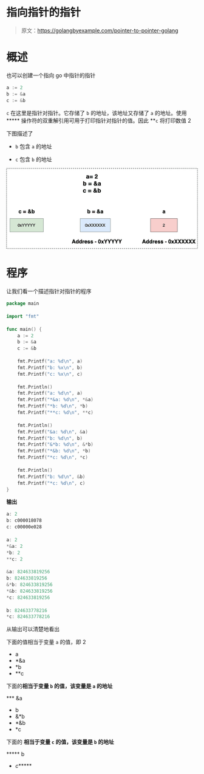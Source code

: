 # 指向指针的指针

> 原文：<https://golangbyexample.com/pointer-to-pointer-golang>

# **概述**

也可以创建一个指向 go 中指针的指针

```go
a := 2
b := &a
c := &b
```

`c` 在这里是指针对指针。它存储了 `b` 的地址，该地址又存储了 `a` 的地址。使用 ***** 操作符的双重解引用可用于打印指针对指针的值。因此 **`c` 将打印数值 2

下图描述了

*   `b` 包含 `a` 的地址

*   `c` 包含 `b` 的地址

![](img/648843d5f7bbd0caf2d036d24bddb2bd.png)

# **程序**

让我们看一个描述指针对指针的程序

```go
package main

import "fmt"

func main() {
	a := 2
	b := &a
	c := &b

	fmt.Printf("a: %d\n", a)
	fmt.Printf("b: %x\n", b)
	fmt.Printf("c: %x\n", c)

	fmt.Println()
	fmt.Printf("a: %d\n", a)
	fmt.Printf("*&a: %d\n", *&a)
	fmt.Printf("*b: %d\n", *b)
	fmt.Printf("**c: %d\n", **c)

	fmt.Println()
	fmt.Printf("&a: %d\n", &a)
	fmt.Printf("b: %d\n", b)
	fmt.Printf("&*b: %d\n", &*b)
	fmt.Printf("*&b: %d\n", *b)
	fmt.Printf("*c: %d\n", *c)

	fmt.Println()
	fmt.Printf("b: %d\n", &b)
	fmt.Printf("*c: %d\n", c)
}
```

**输出**

```go
a: 2
b: c000018078
c: c00000e028

a: 2
*&a: 2
*b: 2
**c: 2

&a: 824633819256
b: 824633819256
&*b: 824633819256
*&b: 824633819256
*c: 824633819256

b: 824633778216
*c: 824633778216
```

从输出可以清楚地看出

下面的值相当于变量 `a` 的值，即 2

*   a
*   *&a
*   *b
*   **c

下面的**相当于变量 `b` 的值，该变量是 `a` 的地址**

 ***   &a
*   b
*   &*b
*   *&b
*   *c

下面的 ****相当于变量 `c` 的值，该变量是 `b` 的地址****

 *****   b
*   *c******